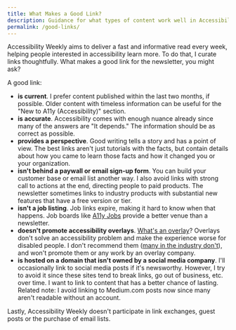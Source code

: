 ```yaml
---
title: What Makes a Good Link?
description: Guidance for what types of content work well in Accessibility Weekly.
permalink: /good-links/
---
```


Accessibility Weekly aims to deliver a fast and informative read every week, helping people interested in accessibility learn more. To do that, I curate links thoughtfully. What makes a good link for the newsletter, you might ask?

A good link:

- **is current**. I prefer content published within the last two months, if possible. Older content with timeless information can be useful for the "New to A11y (Accessibility)" section.
- **is accurate**. Accessibility comes with enough nuance already since many of the answers are "It depends." The information should be as correct as possible.
- **provides a perspective**. Good writing tells a story and has a point of view. The best links aren't just tutorials with the facts, but contain details about how you came to learn those facts and how it changed you or your organization.
- **isn't behind a paywall or email sign-up form**. You can build your customer base or email list another way. I also avoid links with strong call to actions at the end, directing people to paid products. The newsletter sometimes links to industry products with substantial new features that have a free version or tier.
- **isn't a job listing**. Job links expire, making it hard to know when that happens. Job boards like [A11y Jobs](https://www.a11yjobs.com) provide a better venue than a newsletter.
- **doesn't promote accessibility overlays**. [What's an overlay](https://overlayfactsheet.com/#what-is-a-web-accessibility-overlay)? Overlays don't solve an accessibility problem and make the experience worse for disabled people. I don't recommend them ([many in the industry don't](https://shouldiuseanaccessibilityoverlay.com)), and won't promote them or any work by an overlay company.
- **is hosted on a domain that isn't owned by a social media company**. I'll occasionally link to social media posts if it's newsworthy. However, I try to avoid it since these sites tend to break links, go out of business, etc. over time. I want to link to content that has a better chance of lasting. Related note: I avoid linking to Medium.com posts now since many aren't readable without an account.

Lastly, Accessibility Weekly doesn't participate in link exchanges, guest posts or the purchase of email lists.
